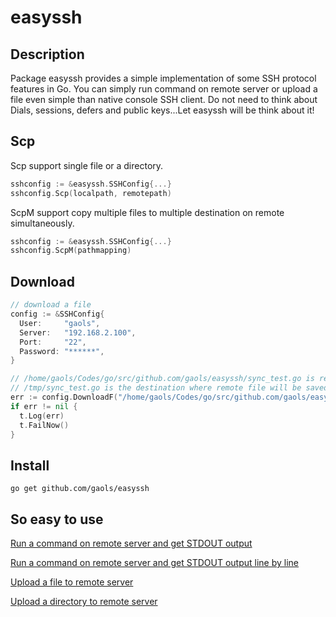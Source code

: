 # easyssh

## Description

Package easyssh provides a simple implementation of some SSH protocol features in Go.
You can simply run command on remote server or upload a file even simple than native console SSH client.
Do not need to think about Dials, sessions, defers and public keys...Let easyssh will be think about it!

## Scp

Scp support single file or a directory.

```go
sshconfig := &easyssh.SSHConfig{...}
sshconfig.Scp(localpath, remotepath)
```

ScpM support copy multiple files to multiple destination on remote simultaneously.

```go
sshconfig := &easyssh.SSHConfig{...}
sshconfig.ScpM(pathmapping)
```

## Download

```go
// download a file
config := &SSHConfig{
  User:     "gaols",
  Server:   "192.168.2.100",
  Port:     "22",
  Password: "******",
}

// /home/gaols/Codes/go/src/github.com/gaols/easyssh/sync_test.go is remote file to download
// /tmp/sync_test.go is the destination where remote file will be saved
err := config.DownloadF("/home/gaols/Codes/go/src/github.com/gaols/easyssh/sync_test.go", "/tmp/sync_test.go")
if err != nil {
  t.Log(err)
  t.FailNow()
}
```

## Install

```
go get github.com/gaols/easyssh
```

## So easy to use

[Run a command on remote server and get STDOUT output](https://github.com/gaols/easyssh/blob/master/example/run.go)

[Run a command on remote server and get STDOUT output line by line](https://github.com/gaols/easyssh/blob/master/example/rtrun.go)

[Upload a file to remote server](https://github.com/gaols/easyssh/blob/master/example/scp.go)

[Upload a directory to remote server](https://github.com/gaols/easyssh/blob/master/example/scopy.go)
